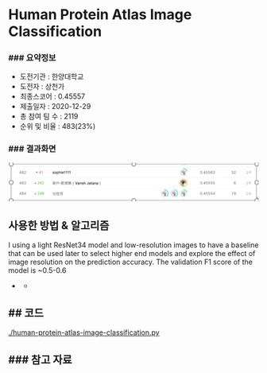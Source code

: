 # Human Protein Atlas Image Classification

### ### 요약정보

- 도전기관 : 한양대학교
- 도전자 : 상천가
- 최종스코어 : 0.45557
- 제출일자 : 2020-12-29
- 총 참여 팀 수 : 2119
- 순위 및 비율 : 483(23%)

### ### 결과화면

![leaderboard](./img/leaderboard.png)

## 사용한 방법 & 알고리즘

 I  using a light ResNet34 model and low-resolution images to have a baseline that can be used later to select higher end models and explore the effect of image resolution on the prediction accuracy. The validation F1 score of the model is ~0.5-0.6

- - ```
    
    ```

## ## 코드

[ ./human-protein-atlas-image-classification.py](./human-protein-atlas-image-classification.py)

## ### 참고 자료

